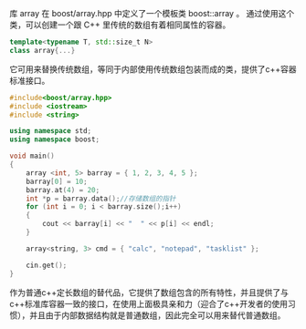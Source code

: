 库 array 在 boost/array.hpp 中定义了一个模板类 boost::array 。 通过使用这个类，可以创建一个跟 C++ 里传统的数组有着相同属性的容器。

```C++
template<typename T, std::size_t N> 
class array{...}
```

它可用来替换传统数组，等同于内部使用传统数组包装而成的类，提供了c++容器标准接口。

```C++
#include<boost/array.hpp>
#include <iostream>
#include <string>

using namespace std;
using namespace boost;

void main()
{
	array <int, 5> barray = { 1, 2, 3, 4, 5 };
	barray[0] = 10;
	barray.at(4) = 20;
	int *p = barray.data();//存储数组的指针
	for (int i = 0; i < barray.size();i++)
	{
		cout << barray[i] << "  " << p[i] << endl;
	}

	array<string, 3> cmd = { "calc", "notepad", "tasklist" };

	cin.get();
}
```

作为普通c++定长数组的替代品，它提供了数组包含的所有特性，并且提供了与c++标准库容器一致的接口，在使用上面极具亲和力（迎合了c++开发者的使用习惯），并且由于内部数据结构就是普通数组，因此完全可以用来替代普通数组。